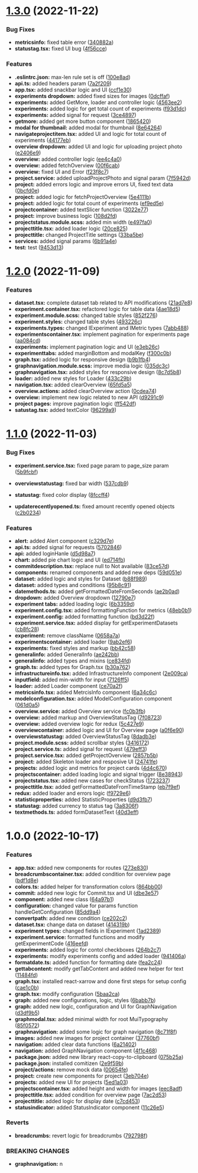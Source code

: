# [1.3.0](https://github.com/Coreai-org/corecontrol-web/compare/v1.2.0...v1.3.0) (2022-11-22)


### Bug Fixes

* **metricsinfo:** fixed table error ([340882a](https://github.com/Coreai-org/corecontrol-web/commit/340882ae26197540ece313e22709b24d4829ae60))
* **statustag.tsx:** fixed UI bug ([4f56cce](https://github.com/Coreai-org/corecontrol-web/commit/4f56cce0bb24e7733592f6ef6876f65023008142))


### Features

* **.eslintrc.json:** max-len rule set is off ([100e8ad](https://github.com/Coreai-org/corecontrol-web/commit/100e8ad47eeb2488c73c09e590612157300f154c))
* **api.ts:** added headers param ([7a2f209](https://github.com/Coreai-org/corecontrol-web/commit/7a2f209c1064972eaebd842263b4a2808d4b1f44))
* **app.tsx:** added snackbar logic and UI ([ccf1e30](https://github.com/Coreai-org/corecontrol-web/commit/ccf1e303bb79282edf0200d107e3dd3b0459dc5f))
* **experiments dropdown:** added fixed sizes for images ([0dcffaf](https://github.com/Coreai-org/corecontrol-web/commit/0dcffaf19c4af96e2b01e5a5daf39abc30e00e6f))
* **experiments:** added GetMore, loader and controller logic ([4563ee2](https://github.com/Coreai-org/corecontrol-web/commit/4563ee2b6f801d866fd84232bb5acd095ec15131))
* **experiments:** added logic for get total count of experiments ([f93d1dc](https://github.com/Coreai-org/corecontrol-web/commit/f93d1dcdf31c70b29d5e2aa7e9e8019a0e1bd1ba))
* **experiments:** added signal for request ([3ce4897](https://github.com/Coreai-org/corecontrol-web/commit/3ce4897d4fa952b174ec3a14d526f7d154167e62))
* **getmore:** added get more button component ([1865420](https://github.com/Coreai-org/corecontrol-web/commit/1865420d8239becf5824eeb9a0bd03f7fc7a6bd1))
* **modal for thumbnail:** added modal for thumbnail ([8e64264](https://github.com/Coreai-org/corecontrol-web/commit/8e6426451e403aaf08037c7f1b678c47a799c3db))
* **navigateprojectitem.tsx:** added UI and logic for total count of experiments ([44177eb](https://github.com/Coreai-org/corecontrol-web/commit/44177eb25a4e5a01e9e1fbabbff823e4096bb12e))
* **overview dropdown:** added UI and logic for uploading project photo ([e2406e9](https://github.com/Coreai-org/corecontrol-web/commit/e2406e9d34ad1eef9e3613d65f2fe2d4ac29b7b8))
* **overview:** added controller logic ([ee4c4a0](https://github.com/Coreai-org/corecontrol-web/commit/ee4c4a0aa2df5565517a5e7a53f9d014d7ce62ef))
* **overview:** added fetchOverview ([00f6cab](https://github.com/Coreai-org/corecontrol-web/commit/00f6cab73d511cbbff2623d7fa521523f11cf5a3))
* **overview:** fixed UI and Error ([f23f8c7](https://github.com/Coreai-org/corecontrol-web/commit/f23f8c7810f305396a49ecdf4c40be64d8b20867))
* **project.service:** added uploadProjectPhoto and signal param ([7f5942d](https://github.com/Coreai-org/corecontrol-web/commit/7f5942d502a45c0fda96712dd8fbd8261b9d8592))
* **project:** added errors logic and improve errors UI, fixed text data ([0bcfd0e](https://github.com/Coreai-org/corecontrol-web/commit/0bcfd0ef310f1abc69a39a479b65a19c009b16c5))
* **project:** added logic for fetchProjectOverview ([5e4111b](https://github.com/Coreai-org/corecontrol-web/commit/5e4111b92fe5d3e7c8e2aa835ee216e68a90270b))
* **project:** added logic for total count of experiments ([ef9ed5e](https://github.com/Coreai-org/corecontrol-web/commit/ef9ed5efe8e30d9d1112b5b385994b7e5cf72ef9))
* **projectcontainer:** added textSlicer function ([3022e77](https://github.com/Coreai-org/corecontrol-web/commit/3022e77c6b7bab245243f5b959486c659f73a574))
* **project:** improve business logic ([108d2fd](https://github.com/Coreai-org/corecontrol-web/commit/108d2fdd8f833a1cbffc036f8cf90e01ec982b62))
* **projectstatus.module.scss:** added min width ([e497fa0](https://github.com/Coreai-org/corecontrol-web/commit/e497fa05baefa97728a00a6f4a5850d8e086d9b7))
* **projecttitle.tsx:** added loader logic ([20ce825](https://github.com/Coreai-org/corecontrol-web/commit/20ce825544c265441fdb1186f34097074525497b))
* **projecttitle:** changed ProjectTitle settings ([33ba5be](https://github.com/Coreai-org/corecontrol-web/commit/33ba5be166e1de798aa4b61d152dab009745694d))
* **services:** added signal params ([6b91a4e](https://github.com/Coreai-org/corecontrol-web/commit/6b91a4eb4ca30957071a09326403aeae762f490e))
* **test:** test ([9453d13](https://github.com/Coreai-org/corecontrol-web/commit/9453d13a8c05113d67fb73590e38cb333a64c92f))

# [1.2.0](https://github.com/Coreai-org/corecontrol-web/compare/v1.1.0...v1.2.0) (2022-11-09)


### Features

* **dataset.tsx:** complete dataset tab related to API modifications ([21ad7e8](https://github.com/Coreai-org/corecontrol-web/commit/21ad7e809b788fc221e6a49bcdd0fe9b8c621e9e))
* **experiment.container.tsx:** refactored logic for table data ([4ae18d5](https://github.com/Coreai-org/corecontrol-web/commit/4ae18d52f7a8e92c80832e5f9d18d3e2e3dc1e29))
* **experiment.module.scss:** changed table styles ([852f276](https://github.com/Coreai-org/corecontrol-web/commit/852f276f6f68dc6483afa9b80ab0be6a6329e714))
* **experiment.styles:** changed table styles ([493226c](https://github.com/Coreai-org/corecontrol-web/commit/493226cd5511c275057a59e2f9d8608467746eac))
* **experiments.types:** changed IExperiment and IMetric types ([7abb488](https://github.com/Coreai-org/corecontrol-web/commit/7abb48861e6fd756c8b987c686884aede92c10c7))
* **experimentscontainer.tsx:** implement pagination for experiments page ([aa084cd](https://github.com/Coreai-org/corecontrol-web/commit/aa084cde9839064d38a7b49f881cb01f8d5ee5d9))
* **experiments:** implement pagination logic and UI ([e3eb26c](https://github.com/Coreai-org/corecontrol-web/commit/e3eb26cedf50e2baf7d3ddc1977dbe176996b640))
* **experimenttabs:** added marginBottom and modalKey ([f300c0b](https://github.com/Coreai-org/corecontrol-web/commit/f300c0b72dc029633b440528e7c8445657d2e864))
* **graph.tsx:** added logic for responsive design ([b9b1fb4](https://github.com/Coreai-org/corecontrol-web/commit/b9b1fb42d9292a1638ed4aa88677c1c09c2a1989))
* **graphnavigation.module.scss:** improve media logic ([035dc3c](https://github.com/Coreai-org/corecontrol-web/commit/035dc3c679d4e9b62ec5ed0e07dc6cd7bc74d068))
* **graphnavigation.tsx:** added styles for responsive design ([8c7d5b8](https://github.com/Coreai-org/corecontrol-web/commit/8c7d5b8c43a6aecd7bd3a78a28be5fcfa9c97f55))
* **loader:** added new styles for Loader ([433c29b](https://github.com/Coreai-org/corecontrol-web/commit/433c29bc7b5c9b4b3db1ca23004d8434d79d901a))
* **navigation.tsx:** added clearOverview ([65fd5a5](https://github.com/Coreai-org/corecontrol-web/commit/65fd5a53beb90ddd6bf178bd1a70f36080e2b855))
* **overview.actions:** added clearOverview action ([0cdea74](https://github.com/Coreai-org/corecontrol-web/commit/0cdea740bfadffa3606c87f65bab281b253c666e))
* **overview:** implement new logic related to new API ([d9291c9](https://github.com/Coreai-org/corecontrol-web/commit/d9291c93430d09310b6255a1272617d97a2d7f9e))
* **project pages:** improve pagination logic ([ff542df](https://github.com/Coreai-org/corecontrol-web/commit/ff542df23c81a82edd8a593ffc5f0a56f655e7be))
* **satustag.tsx:** added textColor ([96299a9](https://github.com/Coreai-org/corecontrol-web/commit/96299a9eb8028634fbe26ba2629e97b39009dce6))

# [1.1.0](https://github.com/Coreai-org/corecontrol-web/compare/v1.0.0...v1.1.0) (2022-11-03)



### Bug Fixes

* **experiment.service.tsx:** fixed page param to page_size param ([5b9fcbf](https://github.com/Coreai-org/corecontrol-web/commit/5b9fcbfa973ae12a1e503142b84f0de8500cbb2f))

* **overviewstatustag:** fixed bar width ([537cdb9](https://github.com/Coreai-org/corecontrol-web/commit/537cdb9d261200080f5606a689f6484fc2d921b0))
* **statustag:** fixed color display ([8fccff4](https://github.com/Coreai-org/corecontrol-web/commit/8fccff44a9018480d92677401a742d763de3cde7))
* **updaterecentlyopened.ts:** fixed amount recently opened objects ([c2b0234](https://github.com/Coreai-org/corecontrol-web/commit/c2b02345e42794c71fdac7f80cfe07b9cb76e20f))


### Features

* **alert:** added Alert component ([c329d7e](https://github.com/Coreai-org/corecontrol-web/commit/c329d7e42ba96a1fe7f680d6f05d2df506eda3de))
* **api.ts:** added signal for requests ([5702846](https://github.com/Coreai-org/corecontrol-web/commit/57028460550d1dae8c70efec663b9bde79da43f2))
* **api:** added loginHanle ([d5d98a7](https://github.com/Coreai-org/corecontrol-web/commit/d5d98a7025138c6c1db0d31bab0865ff065c8028))
* **chart:** added pie chart logic and UI ([ed714fb](https://github.com/Coreai-org/corecontrol-web/commit/ed714fbdc74a9a490726d53671ea022d5b8840ef))
* **commitdescription.tsx:** replace null to Not available ([83ce57d](https://github.com/Coreai-org/corecontrol-web/commit/83ce57d0de4ca424b722987e88a0633343fab2f3))
* **components:** renamed components and added new deps ([59d051e](https://github.com/Coreai-org/corecontrol-web/commit/59d051e330967bb7631f4731dc9c111895bcfbb1))
* **dataset:** added logic and styles for Dataset ([b88f989](https://github.com/Coreai-org/corecontrol-web/commit/b88f989dd5778f3eb60b2bacf735baa0f99e7df6))
* **dataset:** added types and conditions ([95b8c91](https://github.com/Coreai-org/corecontrol-web/commit/95b8c912d20d3c709ec6c14bef11b6b302b791f1))
* **datemethods.ts:** added getFormattedDateFromSeconds ([ae2b0ad](https://github.com/Coreai-org/corecontrol-web/commit/ae2b0adb6dab97c4ca8b75b15fe4ee8764565160))
* **dropdown:** added Overview dropdown ([12790e7](https://github.com/Coreai-org/corecontrol-web/commit/12790e7cab98c724a8a25d8e1f2c0a90e1fcba94))
* **experiment tabs:** added loading logic ([6b3359d](https://github.com/Coreai-org/corecontrol-web/commit/6b3359db4e8b2a3bd65dafab99b6a78905ffc725))
* **experiment.config.tsx:** added formattingFunction for metrics ([48eb0b1](https://github.com/Coreai-org/corecontrol-web/commit/48eb0b1fbfb627a8d04bd4837f5370de80fe92a1))
* **experiment.config:** added formatting function ([bd3d22f](https://github.com/Coreai-org/corecontrol-web/commit/bd3d22f715fadc76c7a922b945fccf8d887bd476))
* **experiment.service.tsx:** added display for  getExperimentDatasets ([cb8fc28](https://github.com/Coreai-org/corecontrol-web/commit/cb8fc28622594adf15a3867227ac8fb89c7ebaaa))
* **experiment:** remove className ([0658a7a](https://github.com/Coreai-org/corecontrol-web/commit/0658a7aa37a16f470b57b7af37c7295ff454d98e))
* **experimentscontainer:** added loader ([9ab2ef6](https://github.com/Coreai-org/corecontrol-web/commit/9ab2ef64fa69480932ab644025c50c1c044681b2))
* **experiments:** fixed styles and markup ([bb42c58](https://github.com/Coreai-org/corecontrol-web/commit/bb42c583a9c72102bc2f21cd7db11ea2cdf5baf1))
* **generalinfo:** added GeneralInfo ([ae242bb](https://github.com/Coreai-org/corecontrol-web/commit/ae242bb0cb57b6f63047bf0e1b572974df9d9bab))
* **generalinfo:** added types and mixins ([ce834fd](https://github.com/Coreai-org/corecontrol-web/commit/ce834fda335b054b5c2651016141a1e694c58dfb))
* **graph.ts:** added types for Graph.tsx ([b30a762](https://github.com/Coreai-org/corecontrol-web/commit/b30a762bf75e87c28ce782541d9c950e2bcdb85f))
* **infrastructureinfo.tsx:** added InfrastructureInfo component ([2e009ca](https://github.com/Coreai-org/corecontrol-web/commit/2e009ca9215c4a1e76a333437a095832bfe2d94e))
* **inputfield:** added min-width for input ([7126ff5](https://github.com/Coreai-org/corecontrol-web/commit/7126ff5125e1ff2f1570efbdf41af16bcb391aa1))
* **loader:** added Loader component ([ce70a2f](https://github.com/Coreai-org/corecontrol-web/commit/ce70a2fedcb3a50c1be69aebf2e277d4e733240f))
* **metricsinfo.tsx:** added MetrcisInfo component ([6a34c6c](https://github.com/Coreai-org/corecontrol-web/commit/6a34c6cf01ded2bb34dde16f06649615555debba))
* **modelconfiguration.tsx:** added ModelConfiguration component ([061d0a5](https://github.com/Coreai-org/corecontrol-web/commit/061d0a5f3869d1d8b2b7295aceeb696a2b0e95c2))
* **overview.service:** added Overview service ([fc0b3fb](https://github.com/Coreai-org/corecontrol-web/commit/fc0b3fbbda59e3f1acadd0186d621cb881c073ff))
* **overview:** added markup and OverviewStatusTag ([7f08723](https://github.com/Coreai-org/corecontrol-web/commit/7f087237857dee15c196d77116554f3ebaf0505e))
* **overview:** added overview logic for redux ([5c427e9](https://github.com/Coreai-org/corecontrol-web/commit/5c427e98d584089907441698b0a2f45215f05bb2))
* **overviewcontainer:** added logic and UI for Overview page ([a0f6e90](https://github.com/Coreai-org/corecontrol-web/commit/a0f6e90b32cd160ac09ceb10471386c4bfbcaf94))
* **overviewstatustag:** added OverviewStatusTag ([8dadb3e](https://github.com/Coreai-org/corecontrol-web/commit/8dadb3e1eaaa23512a2b1bfc639be16babfcc4de))
* **project.module.scss:** added scrollbar styles ([3416172](https://github.com/Coreai-org/corecontrol-web/commit/3416172d3998cc47fc431ba6199fbf7628099ca5))
* **project.service.ts:** added signal for request ([479eff3](https://github.com/Coreai-org/corecontrol-web/commit/479eff3af7b205822bfe68a66bf2186e94e1865f))
* **project.service.tsx:** added getProjectOverview ([2857b5b](https://github.com/Coreai-org/corecontrol-web/commit/2857b5bd4b0192a5ee772b097bc02ab260679ddf))
* **project:** added Skeleton loader and resposive UI ([24741fe](https://github.com/Coreai-org/corecontrol-web/commit/24741fe00fa3b48210d78508438d3f6e3108dc0a))
* **projects:** added logic and metrics for project cards ([4d4c670](https://github.com/Coreai-org/corecontrol-web/commit/4d4c6706e3e9dd2413f804b848986408771ce4c1))
* **projectscontainer:** added loading logic and signal trigger ([8e38943](https://github.com/Coreai-org/corecontrol-web/commit/8e38943b81ca8450cd121df545bf3f89adc15e1f))
* **projectstatus.tsx:** added new cases for checkStatus ([1723237](https://github.com/Coreai-org/corecontrol-web/commit/172323740cc2d4cf832fdd6db8ed445b05944554))
* **projecttitle.tsx:** added getFormattedDateFromTimeStamp ([eb7f9ef](https://github.com/Coreai-org/corecontrol-web/commit/eb7f9ef45a3cca62223efec0fc8b2ca324a14858))
* **redux:** added loader and errors logic ([f9729e6](https://github.com/Coreai-org/corecontrol-web/commit/f9729e663a68aeaf73e5a28fd2ede432de3e0652))
* **statisticproperties:** added StatisticProperties ([d9d3fb7](https://github.com/Coreai-org/corecontrol-web/commit/d9d3fb7a2c505953847ffe1aa099a2a76ada81e9))
* **statustag:** added currency to status tag ([3a8306f](https://github.com/Coreai-org/corecontrol-web/commit/3a8306f231c2695342243bd6b96a5ac35c4e0fe2))
* **textmethods.ts:** added formDatasetText ([40d3eff](https://github.com/Coreai-org/corecontrol-web/commit/40d3effc95900d8c67e3460fb6a0f46074c5a3a0))

# 1.0.0 (2022-10-17)


### Features

* **app.tsx:** added new components for routes ([273e830](https://github.com/Coreai-org/corecontrol-web/commit/273e8302426f75481fa1b654b29b450fa1abc530))
* **breadcrumbscontainer.tsx:** added condition for overview page ([bdf1d8e](https://github.com/Coreai-org/corecontrol-web/commit/bdf1d8eabb1fac9cf12438146fc2a52a53bc2f47))
* **colors.ts:** added helper for transformation colors ([864bb00](https://github.com/Coreai-org/corecontrol-web/commit/864bb00fe752280a5db6d81d9e186d49af6a557d))
* **commit:** added new logic for Commit.tsx and UI ([dbe3e57](https://github.com/Coreai-org/corecontrol-web/commit/dbe3e570e784797b6dd2ad0a6d64a6c3b2058b3c))
* **component:** added new class ([64a97b1](https://github.com/Coreai-org/corecontrol-web/commit/64a97b1bb8ca65cd3b6e36bead17160d9e56da8b))
* **configuration:** changed value for params function handleGetConfiguration ([85dd9a4](https://github.com/Coreai-org/corecontrol-web/commit/85dd9a4882059fda0f162eead86abd7f389406d5))
* **convertpath:** added new condition ([ce202c2](https://github.com/Coreai-org/corecontrol-web/commit/ce202c200d90863e8f2737c557e0f160721f99da))
* **dataset.tsx:** change data on dataset ([414319b](https://github.com/Coreai-org/corecontrol-web/commit/414319b0253f7afc4a32a6ce1ff943eedac060c7))
* **experiment types:** changed fields in IExperiment ([1ad2389](https://github.com/Coreai-org/corecontrol-web/commit/1ad23894d6b0a08860f7ea6ce8a447955f60ea3f))
* **experiment.service:** formatted functions and modify getExperimentCode ([416eefd](https://github.com/Coreai-org/corecontrol-web/commit/416eefd53a668c29079c8320f8320c3f2fa8cb8c))
* **experiments:** added logic for contol checkboxes ([264b2c7](https://github.com/Coreai-org/corecontrol-web/commit/264b2c793f332e71f86f6ac10126be59c330e636))
* **experiments:** modify experiments config and added loader ([941406a](https://github.com/Coreai-org/corecontrol-web/commit/941406ab940bec9c6c40a50ac679d5a47a76fe2e))
* **formatdate.ts:** added function for formatting date ([fea2c24](https://github.com/Coreai-org/corecontrol-web/commit/fea2c246569025293f0120085edbff8b004ce4cb))
* **gettabcontent:** modify getTabContent and added new helper for text ([11484fd](https://github.com/Coreai-org/corecontrol-web/commit/11484fd6e77b6adbcb246e2746169de122cc6750))
* **graph.tsx:** installed react-xarrow and done first steps for setup config ([cae1c0b](https://github.com/Coreai-org/corecontrol-web/commit/cae1c0b293d450745b9b4fcec4b6936d9c717b30))
* **graph.tsx:** modify configuration ([5baa2ca](https://github.com/Coreai-org/corecontrol-web/commit/5baa2ca030ff27488b3fa682cce845e2ec64209b))
* **graph:** added new configurations, logic, styles ([6babb7b](https://github.com/Coreai-org/corecontrol-web/commit/6babb7b1f94dc3de58e3f8bc764d72cbe5097fd7))
* **graph:** added new logic, configuration and UI for GraphNavigation ([d3df9b5](https://github.com/Coreai-org/corecontrol-web/commit/d3df9b5362c65fee2eeb1eff815accbb28f97d71))
* **graphmodal.tsx:** added minimal width for root MuiTypography ([85f0572](https://github.com/Coreai-org/corecontrol-web/commit/85f0572fec158644876d52a0e486978ab9bd3a76))
* **graphnavigation:** added some logic for graph navigation ([8c71f8f](https://github.com/Coreai-org/corecontrol-web/commit/8c71f8f5c55d5009e3bb3b9de3f00f8fe6fbff02))
* **images:** added new images for project container ([37760bf](https://github.com/Coreai-org/corecontrol-web/commit/37760bfbdacd1635302fa115b3474b4c4be6d9d1))
* **navigation:** added clear data functions ([6a21402](https://github.com/Coreai-org/corecontrol-web/commit/6a2140263298df6aad3be8c3e8ba3daf3c0f9b5a))
* **navigation:** added GraphNavigation component ([4f1c468](https://github.com/Coreai-org/corecontrol-web/commit/4f1c46803ce1ee9df74fc3b4a5f8afff8966a665))
* **package.json:** added new library react-copy-to-clipboard ([075b25a](https://github.com/Coreai-org/corecontrol-web/commit/075b25a6df8dbb8723bdb46be85c783d6168165b))
* **package.json:** installed comitizen ([2e9f59b](https://github.com/Coreai-org/corecontrol-web/commit/2e9f59bb140ff27b39078cbddcc2e4d6915f9083))
* **project/actions:** remove mock data ([00654fe](https://github.com/Coreai-org/corecontrol-web/commit/00654fe86c235db93877dd252d750b0f728956ff))
* **project:** create new components for project ([3eb704e](https://github.com/Coreai-org/corecontrol-web/commit/3eb704eec14ad76baa21de1a69652716cce8ac92))
* **projects:** added new UI for projects ([5ed1a03](https://github.com/Coreai-org/corecontrol-web/commit/5ed1a035d426441372e95b29c1f2a188e4f8258f))
* **projectscontainer.tsx:** added height and width for images ([eec8adf](https://github.com/Coreai-org/corecontrol-web/commit/eec8adff184527285b049749efcd098a8da90c29))
* **projecttitle.tsx:** added condition for overview page ([7ac2d53](https://github.com/Coreai-org/corecontrol-web/commit/7ac2d53f035cf144574a30ac597d34d6fa96aa90))
* **projecttitle:** added logic for display date ([c7cd453](https://github.com/Coreai-org/corecontrol-web/commit/c7cd453f6a28737b2bb3a1fafff0edd9957476b5))
* **statusindicator:** added StatusIndicator component ([11c26e5](https://github.com/Coreai-org/corecontrol-web/commit/11c26e56bec862eec05678ca71d6f861c367e3a7))



### Reverts

* **breadcrumbs:** revert logic for breadcrumbs ([792798f](https://github.com/Coreai-org/corecontrol-web/commit/792798f4fd2a2056d7bc4f3b53bebeb651738974))


### BREAKING CHANGES

* **graphnavigation:** n

